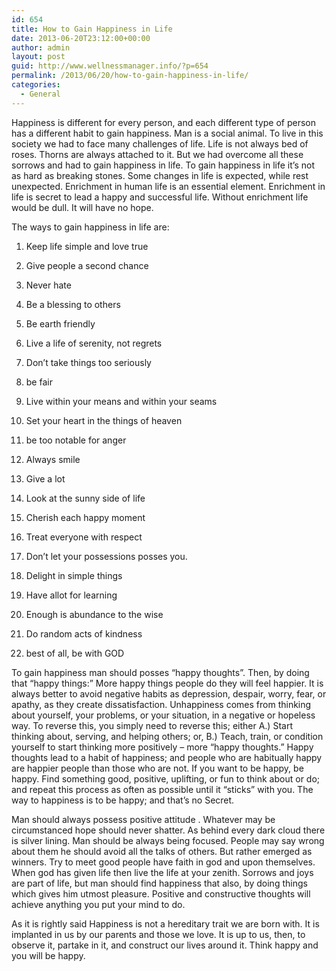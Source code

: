 ```yaml
---
id: 654
title: How to Gain Happiness in Life
date: 2013-06-20T23:12:00+00:00
author: admin
layout: post
guid: http://www.wellnessmanager.info/?p=654
permalink: /2013/06/20/how-to-gain-happiness-in-life/
categories:
  - General
---
```

Happiness is different for every person, and each different type of person has a different habit to gain happiness. Man is a social animal. To live in this society we had to face many challenges of life. Life is not always bed of roses. Thorns are always attached to it. But we had overcome all these sorrows and had to gain happiness in life. To gain happiness in life it’s not as hard as breaking stones. Some changes in life is expected, while rest unexpected. Enrichment in human life is an essential element. Enrichment in life is secret to lead a happy and successful life. Without enrichment life would be dull. It will have no hope.
  
The ways to gain happiness in life are:

1. Keep life simple and love true
  
2. Give people a second chance
  
3. Never hate
  
4. Be a blessing to others
  
5. Be earth friendly
  
6. Live a life of serenity, not regrets
  
7. Don’t take things too seriously
  
8. be fair
  
9. Live within your means and within your seams
  
10. Set your heart in the things of heaven
  
11. be too notable for anger
  
12. Always smile
  
13. Give a lot
  
14. Look at the sunny side of life
  
15. Cherish each happy moment
  
16. Treat everyone with respect
  
17. Don’t let your possessions posses you.
  
18. Delight in simple things
  
19. Have allot for learning
  
20. Enough is abundance to the wise
  
21. Do random acts of kindness
  
22. best of all, be with GOD

To gain happiness man should posses &#8220;happy thoughts”. Then, by doing that &#8220;happy things:&#8221; More happy things people do they will feel happier. It is always better to avoid negative habits as depression, despair, worry, fear, or apathy, as they create dissatisfaction. Unhappiness comes from thinking about yourself, your problems, or your situation, in a negative or hopeless way. To reverse this, you simply need to reverse this; either A.) Start thinking about, serving, and helping others; or, B.) Teach, train, or condition yourself to start thinking more positively &#8211; more &#8220;happy thoughts.&#8221; Happy thoughts lead to a habit of happiness; and people who are habitually happy are happier people than those who are not. If you want to be happy, be happy. Find something good, positive, uplifting, or fun to think about or do; and repeat this process as often as possible until it &#8220;sticks&#8221; with you. The way to happiness is to be happy; and that&#8217;s no Secret.

Man should always possess positive attitude . Whatever may be circumstanced hope should never shatter. As behind every dark cloud there is silver lining. Man should be always being focused. People may say wrong about them he should avoid all the talks of others. But rather emerged as winners. Try to meet good people have faith in god and upon themselves. When god has given life then live the life at your zenith. Sorrows and joys are part of life, but man should find happiness that also, by doing things which gives him utmost pleasure. Positive and constructive thoughts will achieve anything you put your mind to do.

As it is rightly said Happiness is not a hereditary trait we are born with. It is implanted in us by our parents and those we love. It is up to us, then, to observe it, partake in it, and construct our lives around it. Think happy and you will be happy.